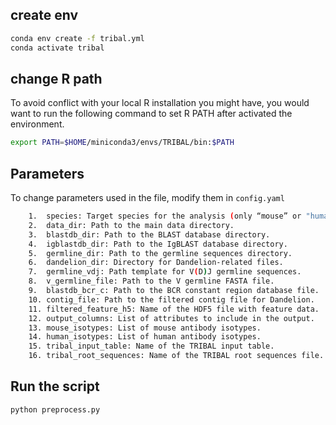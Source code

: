 


## create env
```bash
conda env create -f tribal.yml 
conda activate tribal
```


## change R path
To avoid conflict with your local R installation you might have, you would want to run the following command to set R PATH after activated the environment.

```bash
export PATH=$HOME/miniconda3/envs/TRIBAL/bin:$PATH
```


## Parameters
To change parameters used in the file, modify them in `config.yaml`

```bash
	1.	species: Target species for the analysis (only “mouse” or "human" are supported for now).
	2.	data_dir: Path to the main data directory.
	3.	blastdb_dir: Path to the BLAST database directory.
	4.	igblastdb_dir: Path to the IgBLAST database directory.
	5.	germline_dir: Path to the germline sequences directory.
	6.	dandelion_dir: Directory for Dandelion-related files.
	7.	germline_vdj: Path template for V(D)J germline sequences.
	8.	v_germline_file: Path to the V germline FASTA file.
	9.	blastdb_bcr_c: Path to the BCR constant region database file.
	10.	contig_file: Path to the filtered contig file for Dandelion.
	11.	filtered_feature_h5: Name of the HDF5 file with feature data.
	12.	output_columns: List of attributes to include in the output.
	13.	mouse_isotypes: List of mouse antibody isotypes.
	14.	human_isotypes: List of human antibody isotypes.
	15.	tribal_input_table: Name of the TRIBAL input table.
	16.	tribal_root_sequences: Name of the TRIBAL root sequences file.
```

## Run the script 

```bash
python preprocess.py
```